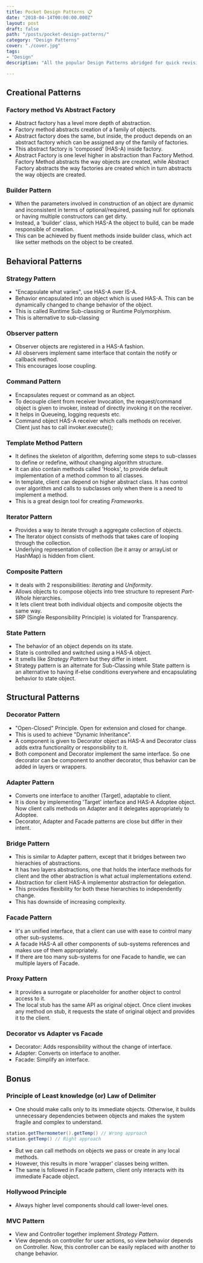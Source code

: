 ```yaml
---
title: Pocket Design Patterns 📋
date: "2018-04-14T00:00:00.000Z"
layout: post
draft: false
path: "/posts/pocket-design-patterns/"
category: "Design Patterns"
cover: "./cover.jpg"
tags:
- "Design"
description: "All the popular Design Patterns abridged for quick revision, along with some tidbits."

---
```


## Creational Patterns

### Factory method Vs Abstract Factory

- Abstract factory has a level more depth of abstraction.
- Factory method abstracts creation of a family of objects.
- Abstract factory does the same, but inside, the product depends on an abstract factory which can be assigned any of
  the family of factories.
- This abstract factory is 'composed' (HAS-A) inside factory.
- Abstract Factory is one level higher in abstraction than Factory Method. Factory Method abstracts the way objects are
  created, while Abstract Factory abstracts the way factories are created which in turn abstracts the way objects are
  created.

### Builder Pattern

- When the parameters involved in construction of an object are dynamic and inconsistent in terms of optional/required,
  passing null for optionals or having multiple constructors can get dirty.
- Instead, a 'builder' class, which HAS-A the object to build, can be made responsible of creation.
- This can be achieved by fluent methods inside builder class, which act like setter methods on the object to be
  created.

## Behavioral Patterns

### Strategy Pattern

- "Encapsulate what varies", use HAS-A over IS-A.
- Behavior encapsulated into an object which is used HAS-A. This can be dynamically changed to change behavior of the
  object.
- This is called Runtime Sub-classing or Runtime Polymorphism.
- This is alternative to sub-classing

### Observer pattern

- Observer objects are registered in a HAS-A fashion.
- All observers implement same interface that contain the notify or callback method.
- This encourages loose coupling.

### Command Pattern

- Encapsulates request or command as an object.
- To decouple client from receiver Invocation, the request/command object is given to invoker, instead of directly
  invoking it on the receiver.
- It helps in Queueing, logging requests etc.
- Command object HAS-A receiver which calls methods on receiver. Client just has to call invoker.execute();

### Template Method Pattern

- It defines the skeleton of algorithm, deferring some steps to sub-classes to define or redefine, without changing
  algorithm structure.
- It can also contain methods called 'Hooks', to provide default implementation of a method common to all classes.
- In template, client can depend on higher abstract class. It has control over algorithm and calls to subclasses only
  when there is a need to implement a method.
- This is a great design tool for creating *Frameworks*.

### Iterator Pattern

- Provides a way to iterate through a aggregate collection of objects.
- The Iterator object consists of methods that takes care of looping through the collection.
- Underlying representation of collection (be it array or arrayList or HashMap) is hidden from client.

### Composite Pattern

- It deals with 2 responsibilities: *Iterating* and *Uniformity*.
- Allows objects to compose objects into tree structure to represent *Part-Whole* hierarchies.
- It lets client treat both individual objects and composite objects the same way.
- SRP (Single Responsibility Principle) is violated for Transparency.

### State Pattern

- The behavior of an object depends on its state.
- State is controlled and switched using a HAS-A object.
- It smells like *Strategy Pattern* but they differ in intent.
- Strategy pattern is an alternate for Sub-Classing while State pattern is an alternative to having if-else conditions
  everywhere and encapsulating behavior to state object.

## Structural Patterns

### Decorator Pattern

- "Open-Closed" Principle. Open for extension and closed for change.
- This is used to achieve "Dynamic Inheritance".
- A component is given to Decorator object as HAS-A and Decorator class adds extra functionality or responsibility to
  it.
- Both component and Decorator implement the same interface. So one decorator can be component to another decorator,
  thus behavior can be added in layers or wrappers.

### Adapter Pattern

- Converts one interface to another (Target), adaptable to client.
- It is done by implementing 'Target' interface and HAS-A Adoptee object. Now client calls methods on Adapter and it
  delegates appropriately to Adoptee.
- Decorator, Adapter and Facade patterns are close but differ in their intent.

### Bridge Pattern

- This is similar to Adapter pattern, except that it bridges between two hierachies of abstractions.
- It has two layers abstractions, one that holds the interface methods for client and the other abstraction is what
  actual implementations extend.
- Abstraction for client HAS-A implementor abstraction for delegation.
- This provides flexibility for both these hierarchies to independently change.
- This has downside of increasing complexity.

### Facade Pattern

- It's an unified interface, that a client can use with ease to control many other sub-systems.
- A facade HAS-A all other components of sub-systems references and makes use of them appropriately.
- If there are too many sub-systems for one Facade to handle, we can multiple layers of Facade.

### Proxy Pattern

- It provides a surrogate or placeholder for another object to control access to it.
- The local stub has the same API as original object. Once client invokes any method on stub, it requests the state of
  original object and provides it to the client.

### Decorator vs Adapter vs Facade

- Decorator: Adds responsibility without the change of interface.
- Adapter: Converts on interface to another.
- Facade: Simplify an interface.

## Bonus

### Principle of Least knowledge (or) Law of Delimiter

- One should make calls only to its immediate objects. Otherwise, it builds unnecessary dependencies between objects and
  makes the system fragile and complex to understand.

```java:title=LawOfDelimiter.java
station.getThermometer().getTemp() // Wrong approach
station.getTemp() // Right approach
```

- But we can call methods on objects we pass or create in any local methods.
- However, this results in more 'wrapper' classes being written.
- The same is followed in Facade pattern, client only interacts with its immediate Facade object.

### Hollywood Principle

- Always higher level components should call lower-level ones.

### MVC Pattern

- View and Controller together implement *Strategy Pattern*.
- View depends on controller for user actions, so view behavior depends on Controller. Now, this controller can be
  easily replaced with another to change behavior.
